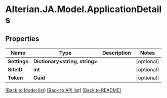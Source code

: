 # Alterian.JA.Model.ApplicationDetails

## Properties

Name | Type | Description | Notes
------------ | ------------- | ------------- | -------------
**Settings** | **Dictionary&lt;string, string&gt;** |  | [optional] 
**SiteID** | **int** |  | [optional] 
**Token** | **Guid** |  | [optional] 

[[Back to Model list]](../README.md#documentation-for-models) [[Back to API list]](../README.md#documentation-for-api-endpoints) [[Back to README]](../README.md)

